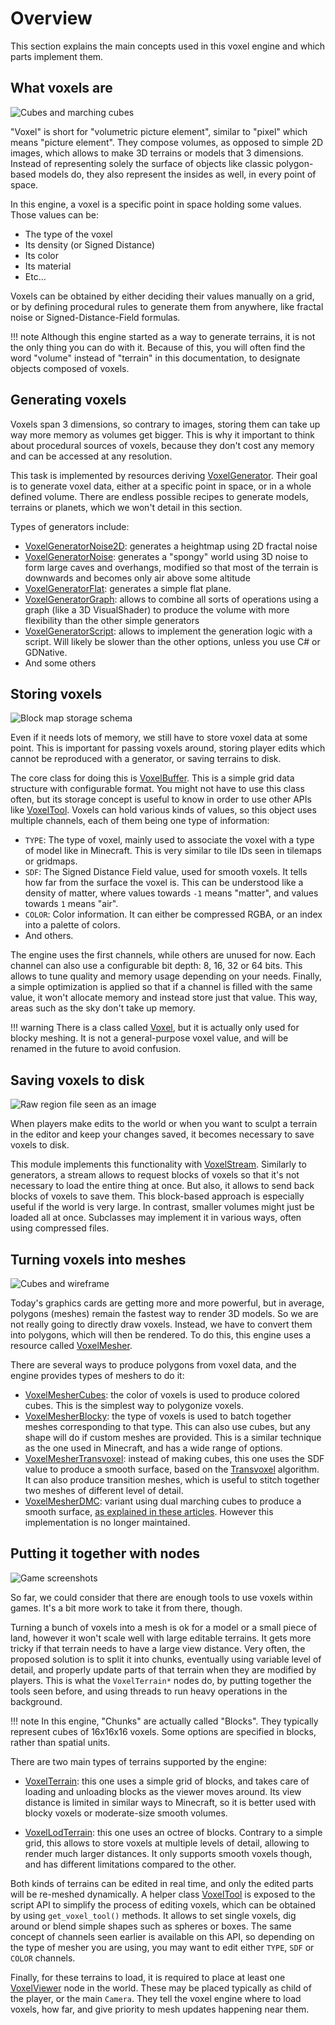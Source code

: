 Overview
===========

This section explains the main concepts used in this voxel engine and which parts implement them.


What voxels are
------------------

![Cubes and marching cubes](images/cubes_and_marching_cubes.png)

"Voxel" is short for "volumetric picture element", similar to "pixel" which means "picture element". They compose volumes, as opposed to simple 2D images, which allows to make 3D terrains or models that 3 dimensions. Instead of representing solely the surface of objects like classic polygon-based models do, they also represent the insides as well, in every point of space.

In this engine, a voxel is a specific point in space holding some values. Those values can be:

- The type of the voxel
- Its density (or Signed Distance)
- Its color
- Its material
- Etc...

Voxels can be obtained by either deciding their values manually on a grid, or by defining procedural rules to generate them from anywhere, like fractal noise or Signed-Distance-Field formulas.

!!! note
    Although this engine started as a way to generate terrains, it is not the only thing you can do with it. Because of this, you will often find the word "volume" instead of "terrain" in this documentation, to designate objects composed of voxels.


Generating voxels
------------------

Voxels span 3 dimensions, so contrary to images, storing them can take up way more memory as volumes get bigger. This is why it important to think about procedural sources of voxels, because they don't cost any memory and can be accessed at any resolution.

This task is implemented by resources deriving [VoxelGenerator](api/VoxelGenerator.md). Their goal is to generate voxel data, either at a specific point in space, or in a whole defined volume. There are endless possible recipes to generate models, terrains or planets, which we won't detail in this section.

Types of generators include:

- [VoxelGeneratorNoise2D](api/VoxelGeneratorNoise2D.md): generates a heightmap using 2D fractal noise
- [VoxelGeneratorNoise](api/VoxelGeneratorNoise.md): generates a "spongy" world using 3D noise to form large caves and overhangs, modified so that most of the terrain is downwards and becomes only air above some altitude
- [VoxelGeneratorFlat](api/VoxelGeneratorFlat.md): generates a simple flat plane.
- [VoxelGeneratorGraph](api/VoxelGeneratorGraph.md): allows to combine all sorts of operations using a graph (like a 3D VisualShader) to produce the volume with more flexibility than the other simple generators
- [VoxelGeneratorScript](api/VoxelGeneratorScript.md): allows to implement the generation logic with a script. Will likely be slower than the other options, unless you use C# or GDNative.
- And some others


Storing voxels
---------------

![Block map storage schema](images/block_map_storage.png)

Even if it needs lots of memory, we still have to store voxel data at some point. This is important for passing voxels around, storing player edits which cannot be reproduced with a generator, or saving terrains to disk.

The core class for doing this is [VoxelBuffer](api/VoxelBuffer.md). This is a simple grid data structure with configurable format. You might not have to use this class often, but its storage concept is useful to know in order to use other APIs like [VoxelTool](api/VoxelTool.md). Voxels can hold various kinds of values, so this object uses multiple channels, each of them being one type of information:

- `TYPE`: The type of voxel, mainly used to associate the voxel with a type of model like in Minecraft. This is very similar to tile IDs seen in tilemaps or gridmaps.
- `SDF`: The Signed Distance Field value, used for smooth voxels. It tells how far from the surface the voxel is. This can be understood like a density of matter, where values towards `-1` means "matter", and values towards `1` means "air".
- `COLOR`: Color information. It can either be compressed RGBA, or an index into a palette of colors.
- And others.

The engine uses the first channels, while others are unused for now. Each channel can also use a configurable bit depth: 8, 16, 32 or 64 bits. This allows to tune quality and memory usage depending on your needs.
Finally, a simple optimization is applied so that if a channel is filled with the same value, it won't allocate memory and instead store just that value. This way, areas such as the sky don't take up memory.

!!! warning
    There is a class called [Voxel](api/Voxel.md), but it is actually only used for blocky meshing. It is not a general-purpose voxel value, and will be renamed in the future to avoid confusion.


Saving voxels to disk
-----------------------

![Raw region file seen as an image](images/region_file_seen_as_image.png)

When players make edits to the world or when you want to sculpt a terrain in the editor and keep your changes saved, it becomes necessary to save voxels to disk.

This module implements this functionality with [VoxelStream](api/VoxelStream.md). Similarly to generators, a stream allows to request blocks of voxels so that it's not necessary to load the entire thing at once. But also, it allows to send back blocks of voxels to save them.
This block-based approach is especially useful if the world is very large. In contrast, smaller volumes might just be loaded all at once. Subclasses may implement it in various ways, often using compressed files.


Turning voxels into meshes
----------------------------

![Cubes and wireframe](images/cubes_and_wireframe.png)

Today's graphics cards are getting more and more powerful, but in average, polygons (meshes) remain the fastest way to render 3D models. So we are not really going to directly draw voxels. Instead, we have to convert them into polygons, which will then be rendered. To do this, this engine uses a resource called [VoxelMesher](api/VoxelMesher.md).

There are several ways to produce polygons from voxel data, and the engine provides types of meshers to do it:

- [VoxelMesherCubes](api/VoxelMesherCubes.md): the color of voxels is used to produce colored cubes. This is the simplest way to polygonize voxels.
- [VoxelMesherBlocky](api/VoxelMesherBlocky.md): the type of voxels is used to batch together meshes corresponding to that type. This can also use cubes, but any shape will do if custom meshes are provided. This is a similar technique as the one used in Minecraft, and has a wide range of options.
- [VoxelMesherTransvoxel](api/VoxelMesherTransvoxel.md): instead of making cubes, this one uses the SDF value to produce a smooth surface, based on the [Transvoxel](https://transvoxel.org/) algorithm. It can also produce transition meshes, which is useful to stitch together two meshes of different level of detail.
- [VoxelMesherDMC](api/VoxelMesherDMC.md): variant using dual marching cubes to produce a smooth surface, [as explained in these articles](https://www.volume-gfx.com/volume-rendering/). However this implementation is no longer maintained.


Putting it together with nodes
-------------------------------

![Game screenshots](images/game_examples.png)

So far, we could consider that there are enough tools to use voxels within games. It's a bit more work to take it from there, though.

Turning a bunch of voxels into a mesh is ok for a model or a small piece of land, however it won't scale well with large editable terrains. It gets more tricky if that terrain needs to have a large view distance. Very often, the proposed solution is to split it into chunks, eventually using variable level of detail, and properly update parts of that terrain when they are modified by players. This is what the `VoxelTerrain*` nodes do, by putting together the tools seen before, and using threads to run heavy operations in the background.

!!! note
    In this engine, "Chunks" are actually called "Blocks". They typically represent cubes of 16x16x16 voxels. Some options are specified in blocks, rather than spatial units.

There are two main types of terrains supported by the engine:

- [VoxelTerrain](api/VoxelTerrain.md): this one uses a simple grid of blocks, and takes care of loading and unloading blocks as the viewer moves around. Its view distance is limited in similar ways to Minecraft, so it is better used with blocky voxels or moderate-size smooth volumes.

- [VoxelLodTerrain](api/VoxelLodTerrain.md): this one uses an octree of blocks. Contrary to a simple grid, this allows to store voxels at multiple levels of detail, allowing to render much larger distances. It only supports smooth voxels though, and has different limitations compared to the other.

Both kinds of terrains can be edited in real time, and only the edited parts will be re-meshed dynamically. A helper class [VoxelTool](api/VoxelTool.md) is exposed to the script API to simplify the process of editing voxels, which can be obtained by using `get_voxel_tool()` methods. It allows to set single voxels, dig around or blend simple shapes such as spheres or boxes. The same concept of channels seen earlier is available on this API, so depending on the type of mesher you are using, you may want to edit either `TYPE`, `SDF` or `COLOR` channels.

Finally, for these terrains to load, it is required to place at least one [VoxelViewer](api/VoxelViewer.md) node in the world. These may be placed typically as child of the player, or the main `Camera`. They tell the voxel engine where to load voxels, how far, and give priority to mesh updates happening near them.

